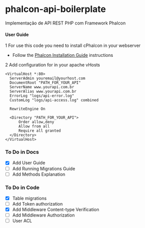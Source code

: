 # phalcon-api-boilerplate
Implementação de API REST PHP com Framework Phalcon

#### User Guide

1 For use this code you need to install cPhalcon in your webserver
  * Follow the [Phalcon Installation Guide](https://github.com/phalcon/cphalcon) instructions
  
2 Add configuration for in your apache vHosts
``` 
<VirtualHost *:80>
  ServerAdmin youremail@yourhost.com
  DocumentRoot "PATH_FOR_YOUR_API"
  ServerName www.yourapi.com.br
  ServerAlias www.yourapi.com.br
  ErrorLog "logs/api-error.log"
  CustomLog "logs/api-access.log" combined

  RewriteEngine On

  <Directory "PATH_FOR_YOUR_API">
      Order allow,deny
      Allow from all
      Require all granted
  </Directory>
</VirtualHost>
```

### To Do in Docs

- [x] Add User Guide
- [ ] Add Running Migrations Guide
- [ ] Add Methods Explanation

### To Do in Code
- [x] Table migrations
- [ ] Add Token authorization
- [x] Add Middleware Content-type Verification
- [ ] Add Middleware Authorization
- [ ] User ACL
